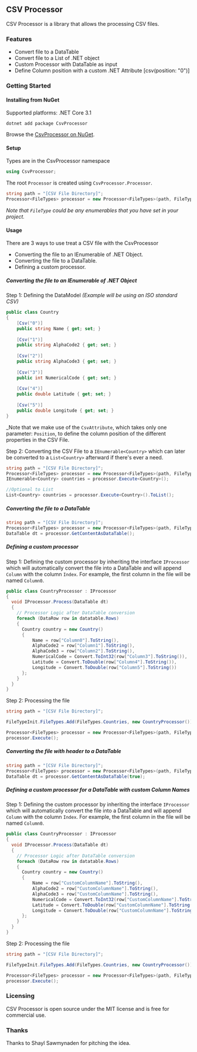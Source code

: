 ## CSV Processor

CSV Processor is a library that allows the processing CSV files.

### Features

- Convert file to a DataTable
- Convert file to a List of .NET object
- Custom Processor with DataTable as input
- Define Column position with a custom .NET Attribute [csv(position: "0")]

### Getting Started

#### Installing from NuGet

Supported platforms: .NET Core 3.1

```batch
dotnet add package CsvProcessor
```

Browse the <a href="https://www.nuget.org/packages/CsvProcessor/">CsvProcessor on NuGet</a>.

#### Setup

Types are in the CsvProcessor namespace

```csharp
using CsvProcessor;
```

The root `Processor` is created using `CsvProcessor.Processor`.

```csharp
string path = "[CSV File Directory]";
Processor<FileTypes> processor = new Processor<FileTypes>(path, FileTypes.Countries);
```

_Note that `FileType` could be any enumerables that you have set in your project._

#### Usage

There are 3 ways to use treat a CSV file with the CsvProcessor
- Converting the file to an IEnumerable of .NET Object.
- Converting the file to a DataTable.
- Defining a custom processor.

##### Converting the file to an IEnumerable of .NET Object

Step 1: Defining the DataModel _(Example will be using an ISO standard CSV)_

```csharp
public class Country
{
    [Csv("0")]
    public string Name { get; set; }
    
    [Csv("1")]
    public string AlphaCode2 { get; set; }
    
    [Csv("2")]
    public string AlphaCode3 { get; set; }
    
    [Csv("3")]
    public int NumericalCode { get; set; }
    
    [Csv("4")]
    public double Latitude { get; set; }
    
    [Csv("5")]
    public double Longitude { get; set; }
}
```

_Note that we make use of the `CsvAttribute`, which takes only one parameter: `Position`, to define the column position of the different properties in the CSV File.

Step 2: Converting the CSV File to a `IEnumerable<Country>` which can later be converted to a `List<Country>` afterward if there's ever a need.

```csharp
string path = "[CSV File Directory]";
Processor<FileTypes> processor = new Processor<FileTypes>(path, FileTypes.Countries);
IEnumerable<Country> countries = processor.Execute<Country>();

//Optional to List
List<Country> countries = processor.Execute<Country>().ToList();
```

##### Converting the file to a DataTable

```csharp
string path = "[CSV File Directory]";
Processor<FileTypes> processor = new Processor<FileTypes>(path, FileTypes.Countries);
DataTable dt = processor.GetContentAsDataTable();
```


##### Defining a custom processor

Step 1: Defining the custom processor by inheriting the interface `IProcessor` which will automatically convert the file into a DataTable and will append `Column` with the column `Index`. For example, the first column in the file will be named `Column0`.

```csharp
public class CountryProcessor : IProcessor
{
  void IProcessor.Process(DataTable dt)
  {
    // Processor Logic after DataTable conversion
    foreach (DataRow row in datatable.Rows)
    {
      Country country = new Country()
      {
          Name = row["Column0"].ToString(),
          AlphaCode2 = row["Column1"].ToString(),
          AlphaCode3 = row["Column2"].ToString(),
          NumericalCode = Convert.ToInt32(row["Column3"].ToString()),
          Latitude = Convert.ToDouble(row["Column4"].ToString()),
          Longitude = Convert.ToDouble(row["Column5"].ToString())
      };
    }
  }
}
```

Step 2: Processing the file

```csharp
string path = "[CSV File Directory]";

FileTypeInit.FileTypes.Add(FileTypes.Countries, new CountryProcessor());

Processor<FileTypes> processor = new Processor<FileTypes>(path, FileTypes.Countries);
processor.Execute();
```

##### Converting the file with header to a  DataTable

```csharp
string path = "[CSV File Directory]";
Processor<FileTypes> processor = new Processor<FileTypes>(path, FileTypes.Countries);
DataTable dt = processor.GetContentAsDataTable(true);
```

##### Defining a custom processor for a DataTable with custom Column Names

Step 1: Defining the custom processor by inheriting the interface `IProcessor` which will automatically convert the file into a DataTable and will append `Column` with the column `Index`. For example, the first column in the file will be named `Column0`.

```csharp
public class CountryProcessor : IProcessor
{
  void IProcessor.Process(DataTable dt)
  {
    // Processor Logic after DataTable conversion
    foreach (DataRow row in datatable.Rows)
    {
      Country country = new Country()
      {
          Name = row["CustomColumnName"].ToString(),
          AlphaCode2 = row["CustomColumnName"].ToString(),
          AlphaCode3 = row["CustomColumnName"].ToString(),
          NumericalCode = Convert.ToInt32(row["CustomColumnName"].ToString()),
          Latitude = Convert.ToDouble(row["CustomColumnName"].ToString()),
          Longitude = Convert.ToDouble(row["CustomColumnName"].ToString())
      };
    }
  }
}
```

Step 2: Processing the file

```csharp
string path = "[CSV File Directory]";

FileTypeInit.FileTypes.Add(FileTypes.Countries, new CountryProcessor());

Processor<FileTypes> processor = new Processor<FileTypes>(path, FileTypes.Countries);
processor.Execute();
```

### Licensing

CSV Processor is open source under the MIT license and is free for commercial use.

### Thanks

Thanks to Shayl Sawmynaden for pitching the idea.
